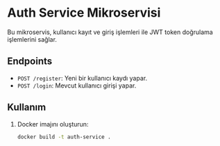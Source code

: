 # Auth Service Mikroservisi

Bu mikroservis, kullanıcı kayıt ve giriş işlemleri ile JWT token doğrulama işlemlerini sağlar.

## Endpoints

- `POST /register`: Yeni bir kullanıcı kaydı yapar.
- `POST /login`: Mevcut kullanıcı girişi yapar.

## Kullanım

1. Docker imajını oluşturun:
   ```bash
   docker build -t auth-service .
